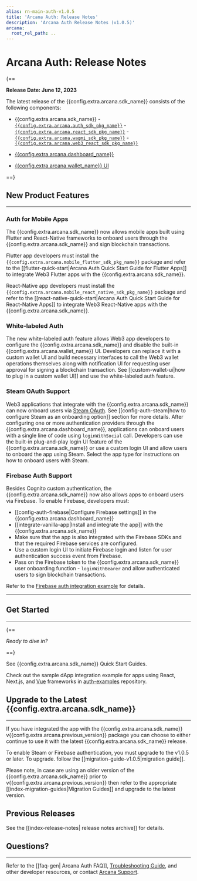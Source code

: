 ```yaml
---
alias: rn-main-auth-v1.0.5
title: 'Arcana Auth: Release Notes'
description: 'Arcana Auth Release Notes (v1.0.5)'
arcana:
  root_rel_path: ..
---
```


# Arcana Auth: Release Notes

{==

**Release Date: June 12, 2023**  

The latest release of the {{config.extra.arcana.sdk_name}} consists of the following components:

* {{config.extra.arcana.sdk_name}}
      - [`{{config.extra.arcana.auth_sdk_pkg_name}}`](https://www.npmjs.com/package/@arcana/auth) 
      - [`{{config.extra.arcana.react_sdk_pkg_name}}`](https://www.npmjs.com/package/@arcana/auth-react)
      - [`{{config.extra.arcana.wagmi_sdk_pkg_name}}`](https://www.npmjs.com/package/@arcana/auth-wagmi) 
      - [`{{config.extra.arcana.web3_react_sdk_pkg_name}}`](https://www.npmjs.com/package/@arcana/auth-web3-react)
      
* [{{config.extra.arcana.dashboard_name}}](https://dashboard.arcana.network/)

* [{{config.extra.arcana.wallet_name}} UI](https://github.com/arcana-network/wallet-ui)

==}

## New Product Features

---

### Auth for Mobile Apps

The {{config.extra.arcana.sdk_name}} now allows mobile apps built using Flutter and React-Native frameworks to onboard users through the {{config.extra.arcana.sdk_name}} and sign blockchain transactions. 

Flutter app developers must install the `{{config.extra.arcana.mobile_flutter_sdk_pkg_name}}` package and refer to the [[flutter-quick-start|Arcana Auth Quick Start Guide for Flutter Apps]] to integrate Web3 Flutter apps with the {{config.extra.arcana.sdk_name}}.

React-Native app developers must install the `{{config.extra.arcana.mobile_react_native_sdk_pkg_name}}` package and refer to the [[react-native-quick-start|Arcana Auth Quick Start Guide for React-Native Apps]] to integrate Web3 React-Native apps with the {{config.extra.arcana.sdk_name}}.

### White-labeled Auth 

The new white-labeled auth feature allows Web3 app developers to configure the {{config.extra.arcana.sdk_name}} and disable the built-in {{config.extra.arcana.wallet_name}} UI. Developers can replace it with a custom wallet UI and build necessary interfaces to call the Web3 wallet operations themselves along with notification UI for requesting user approval for signing a blockchain transaction. See [[custom-wallet-ui|how to plug in a custom wallet UI]] and use the white-labeled auth feature. 

### Steam OAuth Support

Web3 applications that integrate with the {{config.extra.arcana.sdk_name}} can now onboard users via [Steam OAuth](https://partner.steamgames.com/doc/webapi_overview/oauth). See [[config-auth-steam|how to configure Steam as an onboarding option]] section for more details. After configuring one or more authentication providers through the {{config.extra.arcana.dashboard_name}}, applications can onboard users with a single line of code using `loginWithSocial` call. Developers can use the built-in plug-and-play login UI feature of the {{config.extra.arcana.sdk_name}} or use a custom login UI and allow users to onboard the app using Steam. Select the app type for instructions on how to onboard users with Steam.

### Firebase Auth Support

Besides Cognito custom authentication, the {{config.extra.arcana.sdk_name}} now also allows apps to onboard users via Firebase. To enable Firebase, developers must:

* [[config-auth-firebase|Configure Firebase settings]] in the {{config.extra.arcana.dashboard_name}}
* [[integrate-vanilla-app|Install and integrate the app]] with the {{config.extra.arcana.sdk_name}}
* Make sure that the app is also integrated with the Firebase SDKs and that the required Firebase services are configured. 
* Use a custom login UI to initiate Firebase login and listen for user authentication success event from Firebase.
* Pass on the Firebase token to the {{config.extra.arcana.sdk_name}} user onboarding function - `loginWithBearer` and allow authenticated users to sign blockchain transactions.

Refer to the [Firebase auth integration example](https://github.com/arcana-network/auth-examples) for details.

---

## Get Started

---

{==

*Ready to dive in?* 

==}

See {{config.extra.arcana.sdk_name}} Quick Start Guides. 

Check out the sample dApp integration example for apps using React, Next.js, and [Vue](https://github.com/arcana-network/basic-storage-wallet-integration) frameworks in [auth-examples](https://github.com/arcana-network/auth-examples) repository.

## Upgrade to the Latest {{config.extra.arcana.sdk_name}} 

---

If you have integrated the app with the {{config.extra.arcana.sdk_name}} v{{config.extra.arcana.previous_version}} package you can choose to either continue to use it with the latest {{config.extra.arcana.sdk_name}} release.

To enable Steam or Firebase authentication, you must upgrade to the v1.0.5 or later. To upgrade. follow the [[migration-guide-v1.0.5|migration guide]].

Please note, in case are using an older version of the {{config.extra.arcana.sdk_name}} prior to v{{config.extra.arcana.previous_version}} then refer to the appropriate [[index-migration-guides|Migration Guides]] and upgrade to the latest version.

## Previous Releases

See the [[index-release-notes| release notes archive]] for details.

## Questions? 

---

Refer to the [[faq-gen| Arcana Auth FAQ]], [Troubleshooting Guide]({{page.meta.arcana.root_rel_path}}/troubleshooting.md), and other developer resources, or contact [Arcana Support]({{page.meta.arcana.root_rel_path}}/support/index.md).

